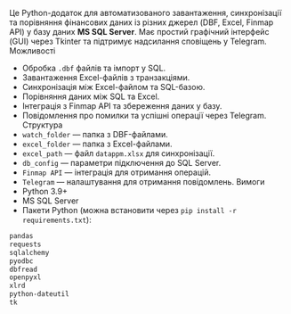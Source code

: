 Це Python-додаток для автоматизованого завантаження, синхронізації та порівняння фінансових даних із різних джерел (DBF, Excel, Finmap API) у базу даних **MS SQL Server**. Має простий графічний інтерфейс (GUI) через Tkinter та підтримує надсилання сповіщень у Telegram.
Можливості
- Обробка `.dbf` файлів та імпорт у SQL.
- Завантаження Excel-файлів з транзакціями.
- Синхронізація між Excel-файлом та SQL-базою.
- Порівняння даних між SQL та Excel.
- Інтеграція з Finmap API та збереження даних у базу.
-  Повідомлення про помилки та успішні операції через Telegram.
Структура
- `watch_folder` — папка з DBF-файлами.
- `excel_folder` — папка з Excel-файлами.
- `excel_path` — файл `datappm.xlsx` для синхронізації.
- `db_config` — параметри підключення до SQL Server.
- `Finmap API` — інтеграція для отримання операцій.
- `Telegram` — налаштування для отримання повідомлень.
 Вимоги
- Python 3.9+
- MS SQL Server
- Пакети Python (можна встановити через `pip install -r requirements.txt`):
```bash
pandas
requests
sqlalchemy
pyodbc
dbfread
openpyxl
xlrd
python-dateutil
tk
